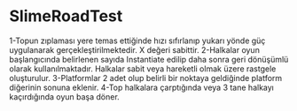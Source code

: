 # SlimeRoadTest

1-Topun zıplaması yere temas ettiğinde hızı sıfırlanıp yukarı yönde güç uygulanarak gerçekleştirilmektedir. X değeri sabittir.
2-Halkalar oyun başlangıcında belirlenen sayıda Instantiate edilip  daha sonra geri dönüşümlü olarak kullanılmaktadır. Halkalar sabit veya hareketli olmak üzere rastgele oluşturulur.
3-Platformlar 2 adet olup belirli bir noktaya geldiğinde platform diğerinin sonuna eklenir. 
4-Top halkalara çarptığında veya 3 tane halkayı kaçırdığında oyun başa döner.
